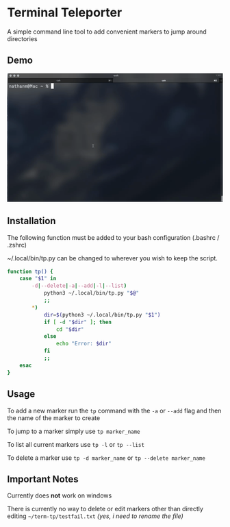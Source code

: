 # Terminal Teleporter

A simple command line tool to add convenient markers to jump around directories

## Demo
![Tool Demo](tool-demo.gif)

## Installation

The following function must be added to your bash configuration (.bashrc / .zshrc)

~/.local/bin/tp.py can be changed to wherever you wish to keep the script.

```bash
function tp() {
    case "$1" in
        -d|--delete|-a|--add|-l|--list)
            python3 ~/.local/bin/tp.py "$@"
            ;;
        *)
            dir=$(python3 ~/.local/bin/tp.py "$1")
            if [ -d "$dir" ]; then
                cd "$dir"
            else
                echo "Error: $dir"
            fi
            ;;
    esac
}
```

## Usage

To add a new marker run the `tp` command with the `-a` or `--add` flag and then the name of the marker to create

To jump to a marker simply use `tp marker_name`

To list all current markers use `tp -l` or `tp --list`

To delete a marker use `tp -d marker_name` or `tp --delete marker_name`


## Important Notes

Currently does **not** work on windows

There is currently no way to delete or edit markers other than directly editing `~/term-tp/testfail.txt`
*(yes, i need to rename the file)*
